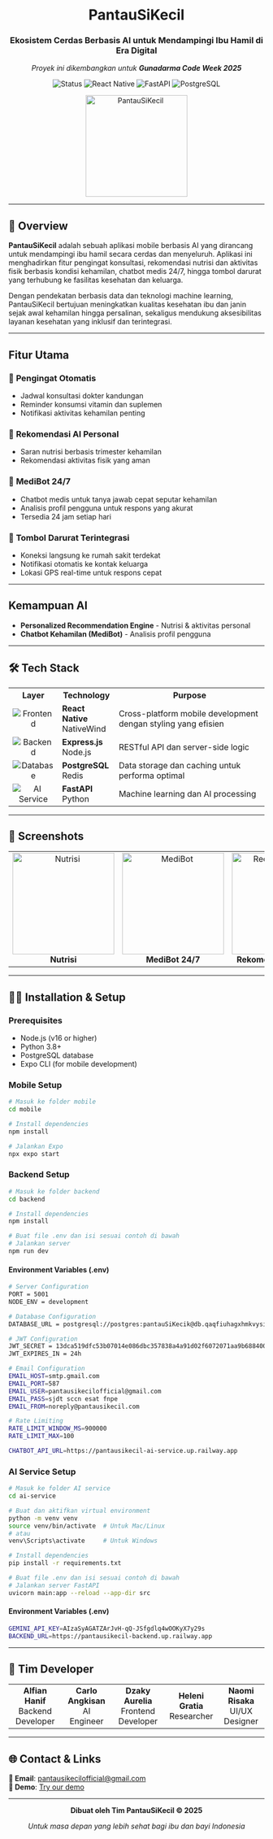 <div align="center">
  <h1>PantauSiKecil</h1>
  <h3>Ekosistem Cerdas Berbasis AI untuk Mendampingi Ibu Hamil di Era Digital</h3>
  <p><em>Proyek ini dikembangkan untuk <strong>Gunadarma Code Week 2025</strong></em></p>
  <p>
    <img src="https://img.shields.io/badge/Status-Development-orange?style=flat-square" alt="Status"/>
    <img src="https://img.shields.io/badge/React_Native-20232A?style=flat-square&logo=react&logoColor=61DAFB" alt="React Native"/>
    <img src="https://img.shields.io/badge/FastAPI-005571?style=flat-square&logo=fastapi" alt="FastAPI"/>
    <img src="https://img.shields.io/badge/PostgreSQL-316192?style=flat-square&logo=postgresql&logoColor=white" alt="PostgreSQL"/>
  </p>
  <img src="docs/img/PantauSiKecil.png" alt="PantauSiKecil" width="200"/>
</div>

---

## 📖 Overview

**PantauSiKecil** adalah sebuah aplikasi mobile berbasis AI yang dirancang untuk mendampingi ibu hamil secara cerdas dan menyeluruh. Aplikasi ini menghadirkan fitur pengingat konsultasi, rekomendasi nutrisi dan aktivitas fisik berbasis kondisi kehamilan, chatbot medis 24/7, hingga tombol darurat yang terhubung ke fasilitas kesehatan dan keluarga.

Dengan pendekatan berbasis data dan teknologi machine learning, PantauSiKecil bertujuan meningkatkan kualitas kesehatan ibu dan janin sejak awal kehamilan hingga persalinan, sekaligus mendukung aksesibilitas layanan kesehatan yang inklusif dan terintegrasi.


---

## Fitur Utama

### 🔔 **Pengingat Otomatis**
- Jadwal konsultasi dokter kandungan
- Reminder konsumsi vitamin dan suplemen
- Notifikasi aktivitas kehamilan penting

### 🧠 **Rekomendasi AI Personal**
- Saran nutrisi berbasis trimester kehamilan
- Rekomendasi aktivitas fisik yang aman

### 🤖 **MediBot 24/7**
- Chatbot medis untuk tanya jawab cepat seputar kehamilan
- Analisis profil pengguna untuk respons yang akurat
- Tersedia 24 jam setiap hari

### 📍 **Tombol Darurat Terintegrasi**
- Koneksi langsung ke rumah sakit terdekat
- Notifikasi otomatis ke kontak keluarga
- Lokasi GPS real-time untuk respons cepat

---

## Kemampuan AI

- **Personalized Recommendation Engine** - Nutrisi & aktivitas personal
- **Chatbot Kehamilan (MediBot)** - Analisis profil pengguna

---

## 🛠️ Tech Stack

<div align="center">
  <table>
    <tr>
      <th>Layer</th>
      <th>Technology</th>
      <th>Purpose</th>
    </tr>
    <tr>
      <td align="center">
        <img src="https://img.shields.io/badge/Frontend-4CAF50?style=for-the-badge" alt="Frontend"/>
      </td>
      <td><strong>React Native</strong><br>NativeWind</td>
      <td>Cross-platform mobile development dengan styling yang efisien</td>
    </tr>
    <tr>
      <td align="center">
        <img src="https://img.shields.io/badge/Backend-2196F3?style=for-the-badge" alt="Backend"/>
      </td>
      <td><strong>Express.js</strong><br>Node.js</td>
      <td>RESTful API dan server-side logic</td>
    </tr>
    <tr>
      <td align="center">
        <img src="https://img.shields.io/badge/Database-FF9800?style=for-the-badge" alt="Database"/>
      </td>
      <td><strong>PostgreSQL</strong><br>Redis</td>
      <td>Data storage dan caching untuk performa optimal</td>
    </tr>
    <tr>
      <td align="center">
        <img src="https://img.shields.io/badge/AI%20Service-9C27B0?style=for-the-badge" alt="AI Service"/>
      </td>
      <td><strong>FastAPI</strong><br>Python</td>
      <td>Machine learning dan AI processing</td>
    </tr>
  </table>
</div>

---

## 📱 Screenshots

<div align="center">
  <table>
    <tr>
      <td align="center">
        <img src="docs/img/nutrisi.png" alt="Nutrisi" width="200"/>
        <br><b>Nutrisi</b>
      </td>
      <td align="center">
        <img src="docs/img/medibot.png" alt="MediBot" width="200"/>
        <br><b>MediBot 24/7</b>
      </td>
      <td align="center">
        <img src="docs/img/recommendation.png" alt="Recommendation" width="200"/>
        <br><b>Rekomendasi Makanan</b>
      </td>
    </tr>
  </table>
</div>

---

## 🧑‍💻 Installation & Setup

### Prerequisites
- Node.js (v16 or higher)
- Python 3.8+
- PostgreSQL database
- Expo CLI (for mobile development)

### Mobile Setup

```bash
# Masuk ke folder mobile
cd mobile

# Install dependencies
npm install

# Jalankan Expo
npx expo start
```

### Backend Setup

```bash
# Masuk ke folder backend
cd backend

# Install dependencies
npm install

# Buat file .env dan isi sesuai contoh di bawah
# Jalankan server
npm run dev
```

#### Environment Variables (.env)
```bash
# Server Configuration
PORT = 5001
NODE_ENV = development

# Database Configuration
DATABASE_URL = postgresql://postgres:pantauSiKecik@db.qaqfiuhagxhmkvysisrg.supabase.co:5432/postgres

# JWT Configuration
JWT_SECRET = 13dca519dfc53b07014e086dbc357838a4a91d02f6072071aa9b688400c1d128
JWT_EXPIRES_IN = 24h

# Email Configuration
EMAIL_HOST=smtp.gmail.com
EMAIL_PORT=587
EMAIL_USER=pantausikecilofficial@gmail.com
EMAIL_PASS=sjdt sccn esat fnpe
EMAIL_FROM=noreply@pantausikecil.com

# Rate Limiting
RATE_LIMIT_WINDOW_MS=900000
RATE_LIMIT_MAX=100

CHATBOT_API_URL=https://pantausikecil-ai-service.up.railway.app
```

### AI Service Setup

```bash
# Masuk ke folder AI service
cd ai-service

# Buat dan aktifkan virtual environment
python -m venv venv
source venv/bin/activate  # Untuk Mac/Linux
# atau
venv\Scripts\activate     # Untuk Windows

# Install dependencies
pip install -r requirements.txt

# Buat file .env dan isi sesuai contoh di bawah
# Jalankan server FastAPI
uvicorn main:app --reload --app-dir src
```
#### Environment Variables (.env)
```bash
GEMINI_API_KEY=AIzaSyAGATZArJvH-qQ-JSfgdlq4wOOKyX7y29s
BACKEND_URL=https://pantausikecil-backend.up.railway.app
```

---

## 👥 Tim Developer

<div align="center">
  <table>
    <tr>
      <td align="center">
        <b>Alfian Hanif</b>
        <br>Backend Developer
      </td>
      <td align="center">
        <b>Carlo Angkisan</b>
        <br>AI Engineer
      </td>
      <td align="center">
        <b>Dzaky Aurelia</b>
        <br>Frontend Developer
      </td>
      <td align="center">
        <b>Heleni Gratia</b>
        <br>Researcher
      </td>
      <td align="center">
        <b>Naomi Risaka</b>
        <br>UI/UX Designer
      </td>
    </tr>
  </table>
</div>

---


## 🌐 Contact & Links

<div align="left">

  **📧 Email**: pantausikecilofficial@gmail.com  
  **📱 Demo**: [Try our demo](https://www.figma.com/proto/LTaaKNHkwkTaDQksiOSoBd/Design?node-id=14-105&t=yzYLtXzx4UhFECUM-1)
  
</div>

---

<div align="center">
  <p><strong>Dibuat oleh Tim PantauSiKecil © 2025</strong></p>
  <p><em>Untuk masa depan yang lebih sehat bagi ibu dan bayi Indonesia</em></p>
</div>
